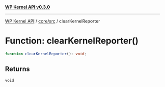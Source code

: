 [**WP Kernel API v0.3.0**](../../../README.md)

---

[WP Kernel API](../../../README.md) / [core/src](../README.md) / clearKernelReporter

# Function: clearKernelReporter()

```ts
function clearKernelReporter(): void;
```

## Returns

`void`
